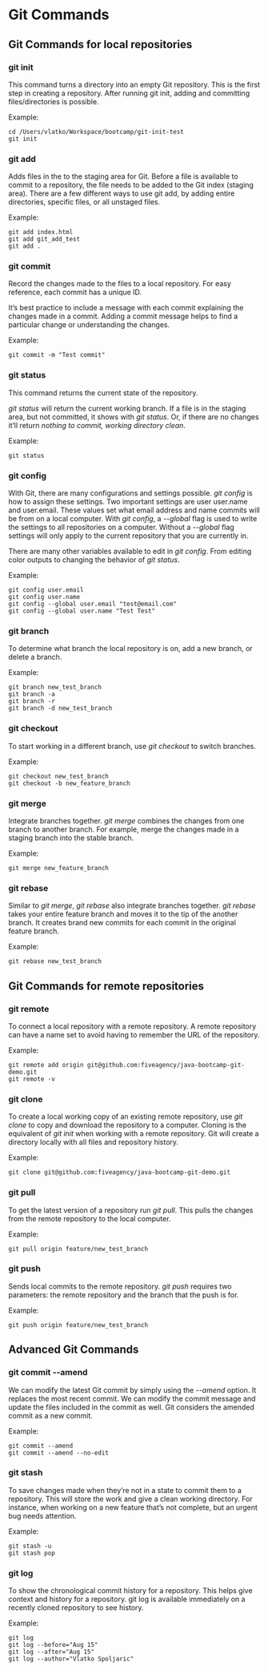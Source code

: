 # **Git Commands**

## **Git Commands for local repositories**

### **git init**
This command turns a directory into an empty Git repository. This is the first step in creating a repository. After running git init, adding and committing files/directories is possible.

Example:
```
cd /Users/vlatko/Workspace/bootcamp/git-init-test 
git init
```

### **git add**
Adds files in the to the staging area for Git. Before a file is available to commit to a repository, the file needs to be added to the Git index (staging area). There are a few different ways to use git add, by adding entire directories, specific files, or all unstaged files.

Example:
```
git add index.html
git add git_add_test
git add .
```

### **git commit**
Record the changes made to the files to a local repository. For easy reference, each commit has a unique ID.

It’s best practice to include a message with each commit explaining the changes made in a commit. Adding a commit message helps to find a particular change or understanding the changes.

Example:
```
git commit -m "Test commit"
```

### **git status**
This command returns the current state of the repository.

_git status_ will return the current working branch. If a file is in the staging area, but not committed, it shows with _git status_. Or, if there are no changes it’ll return _nothing to commit, working directory clean_.

Example:
```
git status
```

### **git config**
With Git, there are many configurations and settings possible. _git config_ is how to assign these settings. Two important settings are user user.name and user.email. These values set what email address and name commits will be from on a local computer. With _git config_, a _--global_ flag is used to write the settings to all repositories on a computer. Without a _--global_ flag settings will only apply to the current repository that you are currently in.

There are many other variables available to edit in _git config_. From editing color outputs to changing the behavior of _git status_.

Example:
```
git config user.email
git config user.name
git config --global user.email "test@email.com"
git config --global user.name "Test Test"
```

### **git branch**
To determine what branch the local repository is on, add a new branch, or delete a branch.

Example:
```
git branch new_test_branch
git branch -a
git branch -r
git branch -d new_test_branch
```

### **git checkout**
To start working in a different branch, use _git checkout_ to switch branches.

Example:
```
git checkout new_test_branch
git checkout -b new_feature_branch
```

### **git merge**
Integrate branches together. _git merge_ combines the changes from one branch to another branch. For example, merge the changes made in a staging branch into the stable branch.

Example:
```
git merge new_feature_branch
```

### **git rebase**
Similar to _git merge_, _git rebase_ also integrate branches together. _git rebase_ takes your entire feature branch and moves it to the tip of the another branch. It creates brand new commits for each commit in the original feature branch.

Example:
```
git rebase new_test_branch
```

## **Git Commands for remote repositories**

### **git remote**
To connect a local repository with a remote repository. A remote repository can have a name set to avoid having to remember the URL of the repository.

Example:
```
git remote add origin git@github.com:fiveagency/java-bootcamp-git-demo.git
git remote -v
```

### **git clone**
To create a local working copy of an existing remote repository, use _git clone_ to copy and download the repository to a computer. Cloning is the equivalent of _git init_ when working with a remote repository. Git will create a directory locally with all files and repository history.

Example:
```
git clone git@github.com:fiveagency/java-bootcamp-git-demo.git
```

### **git pull**
To get the latest version of a repository run _git pull_. This pulls the changes from the remote repository to the local computer.

Example:
```
git pull origin feature/new_test_branch
```

### **git push**
Sends local commits to the remote repository. _git push_ requires two parameters: the remote repository and the branch that the push is for.

Example:
```
git push origin feature/new_test_branch
```

## **Advanced Git Commands**

### **git commit --amend**
We can modify the latest Git commit by simply using the _--amend_ option. It replaces the most recent commit. We can modify the commit message and update the files included in the commit as well. Git considers the amended commit as a new commit.

Example:
```
git commit --amend
git commit --amend --no-edit
```

### **git stash**
To save changes made when they’re not in a state to commit them to a repository. This will store the work and give a clean working directory. For instance, when working on a new feature that’s not complete, but an urgent bug needs attention.

Example:
```
git stash -u
git stash pop
```

### **git log**
To show the chronological commit history for a repository. This helps give context and history for a repository. git log is available immediately on a recently cloned repository to see history.

Example:
```
git log
git log --before="Aug 15"
git log --after="Aug 15"
git log --author="Vlatko Spoljaric"
```
